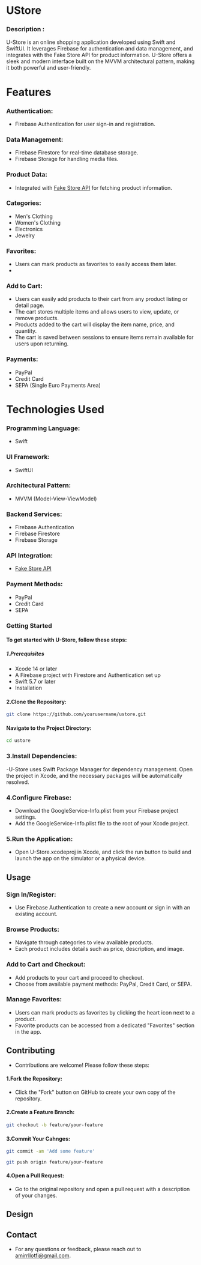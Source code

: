 # UStore

### Description : 
U-Store is an online shopping application developed using Swift and SwiftUI. It leverages Firebase for authentication and data management, and integrates with the Fake Store API for product information. U-Store offers a sleek and modern interface built on the MVVM architectural pattern, making it both powerful and user-friendly.

# Features

### Authentication:
- Firebase Authentication for user sign-in and registration.
  
### Data Management:
- Firebase Firestore for real-time database storage.
- Firebase Storage for handling media files.

  
### Product Data:
- Integrated with [Fake Store API](https://fakestoreapi.com/) for fetching product information.

### Categories:
- Men's Clothing
- Women's Clothing
- Electronics
- Jewelry
  
### Favorites:
- Users can mark products as favorites to easily access them later.
- 
 ### Add to Cart:
- Users can easily add products to their cart from any product listing or detail page.
- The cart stores multiple items and allows users to view, update, or remove products.
- Products added to the cart will display the item name, price, and quantity.
- The cart is saved between sessions to ensure items remain available for users upon returning.

### Payments:
- PayPal
- Credit Card
- SEPA (Single Euro Payments Area)
  
# Technologies Used
### Programming Language: 
- Swift
### UI Framework: 
- SwiftUI
### Architectural Pattern: 
- MVVM (Model-View-ViewModel)
### Backend Services:
- Firebase Authentication
- Firebase Firestore
- Firebase Storage
### API Integration:
- [Fake Store API](https://fakestoreapi.com/)
  
### Payment Methods: 
- PayPal
- Credit Card
- SEPA
  
### Getting Started
#### To get started with U-Store, follow these steps:

##### 1.Prerequisites
- Xcode 14 or later
- A Firebase project with Firestore and Authentication set up
- Swift 5.7 or later
- Installation
  
#### 2.Clone the Repository:

```bash
git clone https://github.com/yourusername/ustore.git
```
#### Navigate to the Project Directory:
```bash
cd ustore
```


### 3.Install Dependencies:

-U-Store uses Swift Package Manager for dependency management. Open the project in Xcode, and the necessary packages will be automatically resolved.

### 4.Configure Firebase:

- Download the GoogleService-Info.plist from your Firebase project settings.
- Add the GoogleService-Info.plist file to the root of your Xcode project.
### 5.Run the Application:

- Open U-Store.xcodeproj in Xcode, and click the run button to build and launch the app on the simulator or a physical device.

## Usage
### Sign In/Register:

- Use Firebase Authentication to create a new account or sign in with an existing account.
### Browse Products:
- Navigate through categories to view available products.
- Each product includes details such as price, description, and image.
### Add to Cart and Checkout:

- Add products to your cart and proceed to checkout.
- Choose from available payment methods: PayPal, Credit Card, or SEPA.
### Manage Favorites:

- Users can mark products as favorites by clicking the heart icon next to a product.
- Favorite products can be accessed from a dedicated "Favorites" section in the app.
  
## Contributing
- Contributions are welcome! Please follow these steps:

#### 1.Fork the Repository:

- Click the "Fork" button on GitHub to create your own copy of the repository.
#### 2.Create a Feature Branch:

```bash
git checkout -b feature/your-feature

```

#### 3.Commit Your Cahnges:
```bash
git commit -am 'Add some feature'

```
```bash
git push origin feature/your-feature
```

#### 4.Open a Pull Request:

- Go to the original repository and open a pull request with a description of your changes.

  
 ## Design


## Contact
- For any questions or feedback, please reach out to amirrllotfi@gmail.com.



